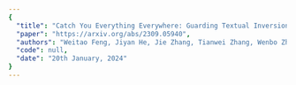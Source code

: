 ```yaml
---
{
  "title": "Catch You Everything Everywhere: Guarding Textual Inversion via Concept Watermarking",
  "paper": "https://arxiv.org/abs/2309.05940",
  "authors": "Weitao Feng, Jiyan He, Jie Zhang, Tianwei Zhang, Wenbo Zhou, Weiming Zhang, Nenghai Yu",
  "code": null,
  "date": "20th January, 2024"
}
---
```

